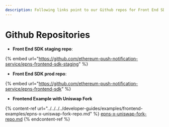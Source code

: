 ```yaml
---
description: Following links point to our Github repos for Front End SDK
---
```


# Github Repositories

* **Front End SDK staging repo**:&#x20;

{% embed url="https://github.com/ethereum-push-notification-service/epns-frontend-sdk-staging" %}

* **Front End SDK prod repo**:

{% embed url="https://github.com/ethereum-push-notification-service/epns-frontend-sdk" %}

* **Frontend Example with Uniswap Fork**

{% content-ref url="../../../../developer-guides/examples/frontend-examples/epns-x-uniswap-fork-repo.md" %}
[epns-x-uniswap-fork-repo.md](../../../../developer-guides/examples/frontend-examples/epns-x-uniswap-fork-repo.md)
{% endcontent-ref %}
